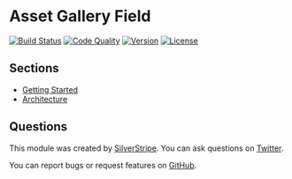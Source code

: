 # Asset Gallery Field

[![Build Status](http://img.shields.io/travis/open-sausages/silverstripe-asset-gallery-field.svg?style=flat-square)](https://travis-ci.org/open-sausages/silverstripe-asset-gallery-field)
[![Code Quality](http://img.shields.io/scrutinizer/g/open-sausages/silverstripe-asset-gallery-field.svg?style=flat-square)](https://scrutinizer-ci.com/g/open-sausages/silverstripe-asset-gallery-field)
[![Version](http://img.shields.io/packagist/v/silverstripe/asset-gallery-field.svg?style=flat-square)](https://packagist.org/packages/silverstripe/silverstripe-asset-gallery-field)
[![License](http://img.shields.io/packagist/l/silverstripe/asset-gallery-field.svg?style=flat-square)](LICENSE.md)

## Sections

- [Getting Started](getting-started.md)
- [Architecture](architecture.md)

## Questions

This module was created by [SilverStripe](http://www.silverstripe.org/). You can ask questions on [Twitter](https://twitter.com/assertchris).

You can report bugs or request features on [GitHub](https://github.com/open-sausages/silverstripe-assets-gallery/issues).